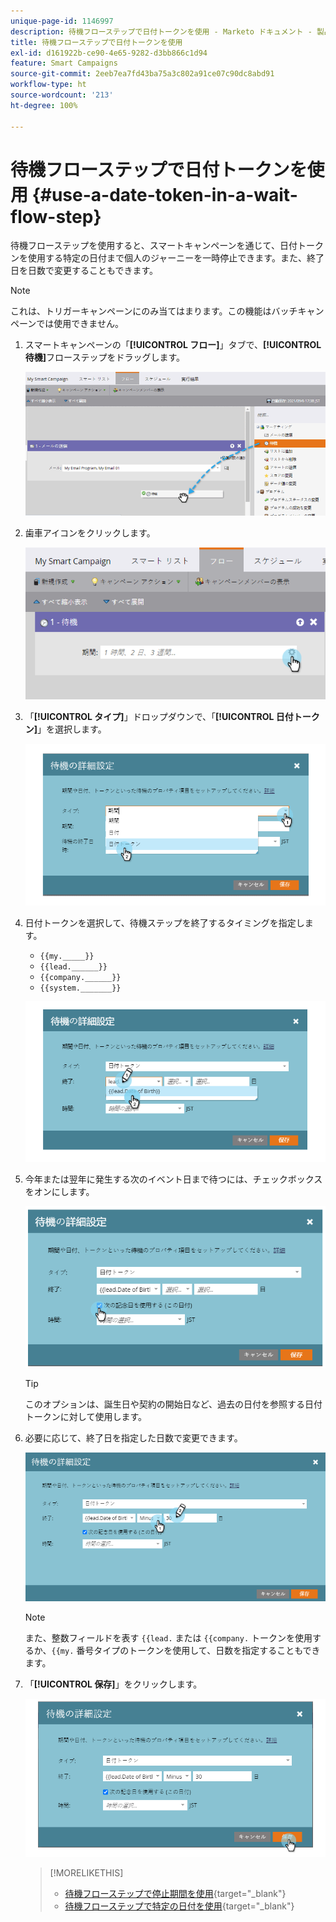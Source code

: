 ```yaml
---
unique-page-id: 1146997
description: 待機フローステップで日付トークンを使用 - Marketo ドキュメント - 製品ドキュメント
title: 待機フローステップで日付トークンを使用
exl-id: d161922b-ce90-4e65-9282-d3bb866c1d94
feature: Smart Campaigns
source-git-commit: 2eeb7ea7fd43ba75a3c802a91ce07c90dc8abd91
workflow-type: ht
source-wordcount: '213'
ht-degree: 100%

---
```


# 待機フローステップで日付トークンを使用 {#use-a-date-token-in-a-wait-flow-step}

待機フローステップを使用すると、スマートキャンペーンを通じて、日付トークンを使用する特定の日付まで個人のジャーニーを一時停止できます。また、終了日を日数で変更することもできます。

>[!NOTE]
>
>これは、トリガーキャンペーンにのみ当てはまります。この機能はバッチキャンペーンでは使用できません。

1. スマートキャンペーンの「**[!UICONTROL フロー]**」タブで、**[!UICONTROL 待機]**&#x200B;フローステップをドラッグします。

   ![](assets/image2014-9-22-14-3a8-3a22.png)

1. 歯車アイコンをクリックします。

   ![](assets/image2014-9-22-14-3a8-3a37.png)

1. 「**[!UICONTROL タイプ]**」ドロップダウンで、「**[!UICONTROL 日付トークン]**」を選択します。

   ![](assets/image2014-9-22-14-3a8-3a41.png)

1. 日付トークンを選択して、待機ステップを終了するタイミングを指定します。

   * `{{my._____}}`
   * `{{lead.______}}`
   * `{{company.______}}`
   * `{{system._______}}`

   ![](assets/image2014-9-22-14-3a9-3a33.png)

1. 今年または翌年に発生する次のイベント日まで待つには、チェックボックスをオンにします。

   ![](assets/image2014-9-22-14-3a9-3a37.png)

   >[!TIP]
   >
   >このオプションは、誕生日や契約の開始日など、過去の日付を参照する日付トークンに対して使用します。

1. 必要に応じて、終了日を指定した日数で変更できます。

   ![](assets/image2014-9-22-14-3a9-3a57.png)

   >[!NOTE]
   >
   >また、整数フィールドを表す `{{lead.` または `{{company.` トークンを使用するか、`{{my.` 番号タイプのトークンを使用して、日数を指定することもできます。

1. 「**[!UICONTROL 保存]**」をクリックします。

   ![](assets/image2014-9-22-14-3a11-3a3.png)

   >[!MORELIKETHIS]
   >
   >* [待機フローステップで停止期間を使用](/help/marketo/product-docs/core-marketo-concepts/smart-campaigns/flow-actions/wait/use-a-duration-in-a-wait-flow-step.md){target="_blank"}
   >* [待機フローステップで特定の日付を使用](/help/marketo/product-docs/core-marketo-concepts/smart-campaigns/flow-actions/wait/use-a-specific-date-in-a-wait-flow-step.md){target="_blank"}

